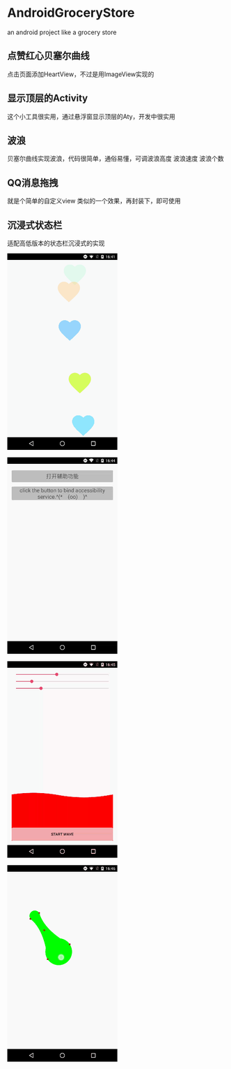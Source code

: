 # AndroidGroceryStore
an android project like a grocery store

## 点赞红心贝塞尔曲线
点击页面添加HeartView，不过是用ImageView实现的

## 显示顶层的Activity
这个小工具很实用，通过悬浮窗显示顶层的Aty，开发中很实用

## 波浪
贝塞尔曲线实现波浪，代码很简单，通俗易懂，可调波浪高度 波浪速度 波浪个数

## QQ消息拖拽
就是个简单的自定义view 类似的一个效果，再封装下，即可使用

## 沉浸式状态栏
适配高低版本的状态栏沉浸式的实现

![image](https://github.com/StephenNeverMore/AndroidGroceryStore/blob/master/app/src/main/res/gif/heartview.gif)

![image](https://github.com/StephenNeverMore/AndroidGroceryStore/blob/master/app/src/main/res/gif/currentAty.gif)

![image](https://github.com/StephenNeverMore/AndroidGroceryStore/blob/master/app/src/main/res/gif/wave.gif)

![image](https://github.com/StephenNeverMore/AndroidGroceryStore/blob/master/app/src/main/res/gif/bezier.gif)
